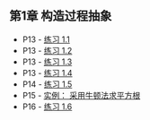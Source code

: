 ## 第1章 构造过程抽象

* P13 - [练习 1.1](./exercise_1_1.md)
* P13 - [练习 1.2](./exercise_1_2.md)
* P13 - [练习 1.3](./exercise_1_3.lua)
* P13 - [练习 1.4](./exercise_1_4.md)
* P14 - [练习 1.5](./exercise_1_5.md)
* P15 - [实例： 采用牛顿法求平方根](./newton_sqrt.lua)
* P16 - [练习 1.6](./exercise_1_6.md)

